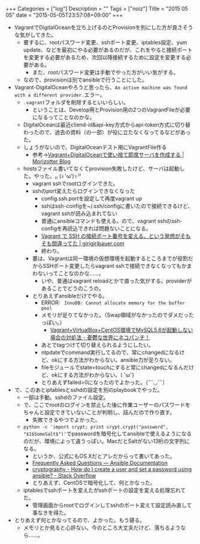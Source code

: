 +++
Categories = ["log"]
Description = ""
Tags = ["noiz"]
Title = "2015 05 05"
date = "2015-05-05T23:57:08+09:00"
+++

* VagrantでDigitalOceanを立ち上げるのとProvisionを別にした方が良さそうな気がしてきた。
	* 要するに、rootパスワード変更、sshポート変更、iptables設定、yum update、などを最初にやる必要があるのだが、これをやると接続ポートを変更する必要があるため、次回以降接続するために設定を変更する必要がある。
		* また、rootパスワード変更は手動でやった方がいい気がする。
	* なので、provisionは別でansibleで行うことにした。
* Vagrant-DigitalOceanやろうと思ったら、`An active machine was found with a different provider.`エラー。
	* `.vagrant`フォルダを削除するといいらしい。
		* ということは、Develop用とProvision用の2つのVagrantFileが必要になるってことなのかな。
	* DigitalOceanは最近cliend-id&api-key方式からapi-token方式に切り替わったので、過去の資料（の一部）が役に立たなくなってるなどがあった。
	* しょうがないので、DigitalOceanテスト用にVagrantFile作る
		* 参考→[Vagrant+DigitalOceanで使い捨て即席サーバを作成する | Morizotter Blog](http://blog.morizotter.com/2015/01/05/create-instant-server-instance-with-vagrantdigitalocean/)
	* hostsファイル書いてなくてprovision失敗したけど、サーバは起動した。やった。₍₍ (ง 'ω')ว ⁾⁾
		* vagrant sshでrootログインできた。
		* sshのport変えたらログインできなくなった
			* config.ssh.portを設定して再度vagrant up
			* sshはssh-configを~/.ssh/configに書いたので接続できるけど、vagrant sshが読み込まれてない
			* 普通にansibleコマンドも使える。ので、vagrant sshのssh-configを再読込できれば問題ないことになる。
			* [Vagrant で SSH の接続ポート番号を変える、という発想がそもそも間違ってた | girigiribauer.com](http://girigiribauer.com/archives/1749)
			* 終わり。
		* 要は、Vagrantは同一環境の仮想環境を起動するところまでが役割だからSSHポート変更したらvagrant sshで接続できなくなってもかまわないってことなのかな……。
			* いや、普通はvagrant reloadとかで直った気がする。providerがあることでどうのこうの。
		* とりあえずansibleだけでやる。
			* ERROR: ` InnoDB: Cannot allocate memory for the buffer pool`
			* メモリが足りてなかった。（Swap領域がなかったのでダメだったっぽい。）
				* [Vagrant+VirtualBox+CentOS環境でMySQL5.6が起動しない場合の対処法 - 憂鬱な世界にネコパンチ！](http://nekopunch.hatenablog.com/entry/2014/03/22/020507)
			* あとでtagつけて切り替えられるようにしたい。
			* ntpdateでcommand実行してるので、常にchangedになるけど、okにする方法がわからない。ansible力が足りない。
			* fileモジュールでstate=touchにすると常にchangedになるんだけど、okにする方法がわからない。( ˘ω˘)
			* とりあえずfailed=0になったのでよかった。（˶˘◡˘˶）
* で、このあとiptablesとsshdの設定を別のplaybookでやった。
	* 一部は手動。sshdのファイル設定。
	* で、ここでrootのログインを禁止した後に作業ユーザーのパスワードをちゃんと設定できていないことが判明し、詰んだので作り直す。
		* 失敗できるやつでよかった。
	* `python -c 'import crypt; print crypt.crypt("password", "$1$SomeSalt$")'`でpasswordを暗号化してansibleで使えるようになるのだが、環境によって違うっぽい。MacだとSaltがない13桁の文字列になる。
		* というか、公式にもOS Xだとアレだからって書いてあった。
		* [Frequently Asked Questions — Ansible Documentation](http://docs.ansible.com/faq.html#how-do-i-generate-crypted-passwords-for-the-user-module)
		* [cryptography - How do I create a user and set a password using ansible? - Stack Overflow](http://stackoverflow.com/questions/15231661/how-do-i-create-a-user-and-set-a-password-using-ansible/17992126#17992126)
		* とりあえず、CentOSで暗号化して、何とかなった。
	* iptablesでsshポートを変えたがsshポートの設定を変える処理忘れてた。
		* 管理画面からrootでログインしてsshのポート変えて設定読み直して事なきを得た。
* とりあえず何とかなってるので、よかった。もう寝る。
	* メモリとか見ると心許ない。今のところ大丈夫だけど、落ちるようなら……。